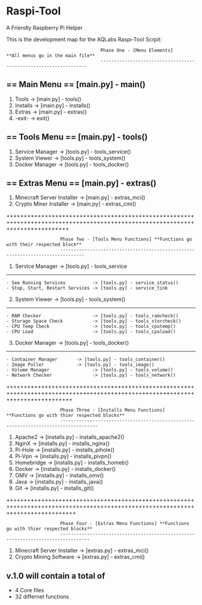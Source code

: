 # Raspi-Tool
A Friendly Raspberry Pi Helper

This is the development map for the AQLabs Raspi-Tool Scrpit:


                                       Phase One - [Menu Elements]     **All menus go in the main file**
                                       -----------------------------------------------------------------


== Main Menu == [main.py] - main()
----------------------------------
1. Tools                      	 -> [main.py] - tools()       
2. Installs                   	 -> [main.py] - installs()
3. Extras    		      	 -> [main.py] - extras()
4. -exit-    		      	 -> exit()


== Tools Menu == [main.py] - tools()
-------------------------------------------------
1. Service Manager            	 -> [tools.py] - tools_service()
2. System Viewer              	 -> [tools.py] - tools_system()
3. Docker Manager             	 -> [tools.py] - tools_docker()


== Extras Menu == [main.py] - extras()
--------------------------------------
1. Minecraft Server Installer        -> [main.py] - extras_mci()
2. Crypto Miner Installer            -> [main.py] - extras_cmi()



++++++++++++++++++++++++++++++++++++++++++++++++++++++++++++++++++++++++++++++++++++++++++++++++++++++++++++++++++++++++++++++

						Phase Two - [Tools Menu Functions] **Functions go with their respected block**
						-------------------------------------------------------------------------------


1. Service Manager                    -> [tools.py] - tools_service
---------------------------------------------------------------------
	- See Running Services          -> [tools.py] - service_status()
	- Stop, Start, Restart Services -> [tools.py] - service_tink
 

2. System Viewer                      -> [tools.py] - tools_system()
--------------------------------------------------------------------
	- RAM Checker                   -> [tools.py] - tools_ramcheck()
	- Storage Space Check           -> [tools.py] - tools_storcheck()
	- CPU Temp Check                -> [tools.py] - tools_cputemp()
	- CPU Load                      -> [tools.py] - tools_cpuload()

3. Docker Manager                     -> [tools.py] - tools_docker() 
---------------------------------------------------------------------
	- Container Manager		  -> [tools.py] - tools_container()
	- Image Puller			  -> [tools.py] - tools_image()
	- Volume Manager                -> [tools.py] - tools_volume()
	- Network Checker               -> [tools.py] - tools_network()


+++++++++++++++++++++++++++++++++++++++++++++++++++++++++++++++++++++++++++++++++++++++++++++++++++++++++++++++++++++++++++++++

						Phase Three - [Installs Menu Functions] **Functions go with thier respected blocks**
						------------------------------------------------------------------------------------

1. Apache2					  -> [installs.py] - installs_apache2()
2. NginX					  -> [installs.py] - installs_nginx()
3. Pi-Hole					  -> [installs.py] - installs_pihole()
4. Pi-Vpn					  -> [installs.py] - installs_pivpn()
5. Homebridge				  -> [installs.py] - installs_homeb()
6. Docker					  -> [installs.py] - installs_docker()
7. OMV					  -> [installs.py] - installs_omv()
8. Java					  -> [installs.py] - installs_java()
9. Git					  -> [installs.py] - installs_git()

++++++++++++++++++++++++++++++++++++++++++++++++++++++++++++++++++++++++++++++++++++++++++++++++++++++++++++++++++++++++++++++++

						Phase Four - [Extras Menu Functions] **Functions go with thier respected blocks**
						---------------------------------------------------------------------------------

1. Minecraft Server Installer         -> [extras.py] - extras_mci()
2. Crypto Mining Software             -> [extras.py] - extras_cmi()



v.1.0 will contain a total of 
-------------------------------
 - 4 Core files
 - 32 differnet functions



